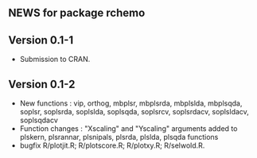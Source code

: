 ## NEWS for package **rchemo**

## **Version 0.1-1**

- Submission to CRAN.

## **Version 0.1-2**

- New functions :  vip, orthog, mbplsr, mbplsrda, mbplslda, mbplsqda, soplsr, soplsrda, soplslda, soplsqda, soplsrcv, soplsrdacv, soplsldacv, soplsqdacv
- Function changes : "Xscaling" and "Yscaling" arguments added to plskern, plsrannar, plsnipals, plsrda, plslda, plsqda functions
- bugfix R/plotjit.R; R/plotscore.R; R/plotxy.R; R/selwold.R.

